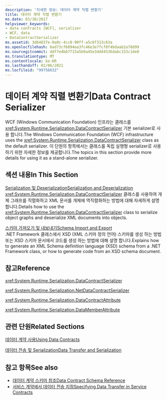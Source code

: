 ```yaml
---
description: '자세한 정보: 데이터 계약 직렬 변환기'
title: 데이터 계약 직렬 변환기
ms.date: 03/30/2017
helpviewer_keywords:
- data contracts [WCF], serializer
- WCF, data
- DataContractSerializer
ms.assetid: 3d64837e-0a0c-4cc8-90ff-a5c6f313c63a
ms.openlocfilehash: 6ad73cf6894ea3fc46e3e7fcf8f4bdaab2a78d99
ms.sourcegitcommit: ddf7edb67715a5b9a45e3dd44536dabc153c1de0
ms.translationtype: MT
ms.contentlocale: ko-KR
ms.lasthandoff: 02/06/2021
ms.locfileid: "99756632"
---
```

# <a name="data-contract-serializer"></a><span data-ttu-id="1cf6f-103">데이터 계약 직렬 변환기</span><span class="sxs-lookup"><span data-stu-id="1cf6f-103">Data Contract Serializer</span></span>

<span data-ttu-id="1cf6f-104">WCF (Windows Communication Foundation) 인프라는 클래스를 <xref:System.Runtime.Serialization.DataContractSerializer> 기본 serializer로 사용 합니다.</span><span class="sxs-lookup"><span data-stu-id="1cf6f-104">The Windows Communication Foundation (WCF) infrastructure uses the <xref:System.Runtime.Serialization.DataContractSerializer> class as the default serializer.</span></span> <span data-ttu-id="1cf6f-105">이 단원의 항목에서는 클래스를 독립 실행형 serializer로 사용하기 위한 자세한 정보를 제공합니다.</span><span class="sxs-lookup"><span data-stu-id="1cf6f-105">The topics in this section provide more details for using it as a stand-alone serializer.</span></span>  
  
## <a name="in-this-section"></a><span data-ttu-id="1cf6f-106">섹션 내용</span><span class="sxs-lookup"><span data-stu-id="1cf6f-106">In This Section</span></span>  

 [<span data-ttu-id="1cf6f-107">Serialization 및 Deserialization</span><span class="sxs-lookup"><span data-stu-id="1cf6f-107">Serialization and Deserialization</span></span>](serialization-and-deserialization.md)  
 <span data-ttu-id="1cf6f-108"><xref:System.Runtime.Serialization.DataContractSerializer> 클래스를 사용하여 개체 그래프를 직렬화하고 XML 문서를 개체에 역직렬화하는 방법에 대해 자세하게 설명합니다.</span><span class="sxs-lookup"><span data-stu-id="1cf6f-108">Details how to use the <xref:System.Runtime.Serialization.DataContractSerializer> class to serialize object graphs and deserialize XML documents into objects.</span></span>  
  
 [<span data-ttu-id="1cf6f-109">스키마 가져오기 및 내보내기</span><span class="sxs-lookup"><span data-stu-id="1cf6f-109">Schema Import and Export</span></span>](schema-import-and-export.md)  
 <span data-ttu-id="1cf6f-110">.NET Framework 클래스에서 XSD (XML 스키마 정의 언어) 스키마를 생성 하는 방법 또는 XSD 스키마 문서에서 코드를 생성 하는 방법에 대해 설명 합니다.</span><span class="sxs-lookup"><span data-stu-id="1cf6f-110">Explains how to generate an XML Schema definition language (XSD) schema from a .NET Framework class, or how to generate code from an XSD schema document.</span></span>  
  
## <a name="reference"></a><span data-ttu-id="1cf6f-111">참고</span><span class="sxs-lookup"><span data-stu-id="1cf6f-111">Reference</span></span>  

 <xref:System.Runtime.Serialization.DataContractSerializer>  
  
 <xref:System.Runtime.Serialization.NetDataContractSerializer>  
  
 <xref:System.Runtime.Serialization.DataContractAttribute>  
  
 <xref:System.Runtime.Serialization.DataMemberAttribute>  
  
## <a name="related-sections"></a><span data-ttu-id="1cf6f-112">관련 단원</span><span class="sxs-lookup"><span data-stu-id="1cf6f-112">Related Sections</span></span>  

 [<span data-ttu-id="1cf6f-113">데이터 계약 사용</span><span class="sxs-lookup"><span data-stu-id="1cf6f-113">Using Data Contracts</span></span>](using-data-contracts.md)  
  
 [<span data-ttu-id="1cf6f-114">데이터 전송 및 Serialization</span><span class="sxs-lookup"><span data-stu-id="1cf6f-114">Data Transfer and Serialization</span></span>](data-transfer-and-serialization.md)  
  
## <a name="see-also"></a><span data-ttu-id="1cf6f-115">참고 항목</span><span class="sxs-lookup"><span data-stu-id="1cf6f-115">See also</span></span>

- [<span data-ttu-id="1cf6f-116">데이터 계약 스키마 참조</span><span class="sxs-lookup"><span data-stu-id="1cf6f-116">Data Contract Schema Reference</span></span>](data-contract-schema-reference.md)
- [<span data-ttu-id="1cf6f-117">서비스 계약에서 데이터 전송 지정</span><span class="sxs-lookup"><span data-stu-id="1cf6f-117">Specifying Data Transfer in Service Contracts</span></span>](specifying-data-transfer-in-service-contracts.md)
